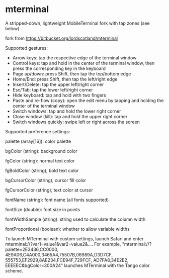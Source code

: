 # mterminal
A stripped-down, lightweight MobileTerminal fork with tap zones (see below)

fork from https://bitbucket.org/lordscotland/mterminal


Supported gestures:
* Arrow keys: tap the respective edge of the terminal window
* Control keys: tap and hold in the center of the terminal window, then press the corresponding key in the keyboard
* Page up/down: press Shift, then tap the top/bottom edge
* Home/End: press Shift, then tap the left/right edge
* Insert/Delete: tap the upper left/right corner
* Esc/Tab: tap the lower left/right corner
* Hide keyboard: tap and hold with two fingers
* Paste and re-flow (copy): open the edit menu by tapping and holding the center of the terminal window
* Switch windows: tap and hold the lower right corner
* Close window (kill): tap and hold the upper right corner
* Switch windows quickly: swipe left or right across the screen

Supported preference settings:

palette (array[16]): color palette

bgColor (string): background color

fgColor (string): normal text color

fgBoldColor (string); bold text color

bgCursorColor (string); cursor fill color

fgCursorColor (string); text color at cursor

fontName (string): font name (all fonts supported)

fontSize (double): font size in points

fontWidthSample (string): string used to calculate the column width

fontProportional (boolean): whether to allow variable widths


To launch MTerminal with custom settings, launch Safari and enter mterminal://?var1=value1&var2=value2&.... For example, "mterminal://?palette=2E3436,CC0000, 4E9A06,C4A000,3465A4,75507B,06989A,D3D7CF, 555753,EF2929,8AE234,FCE94F,729FCF, AD7FA8,34E2E2, EEEEEC&bgColor=300A24" launches MTerminal with the Tango color scheme.
